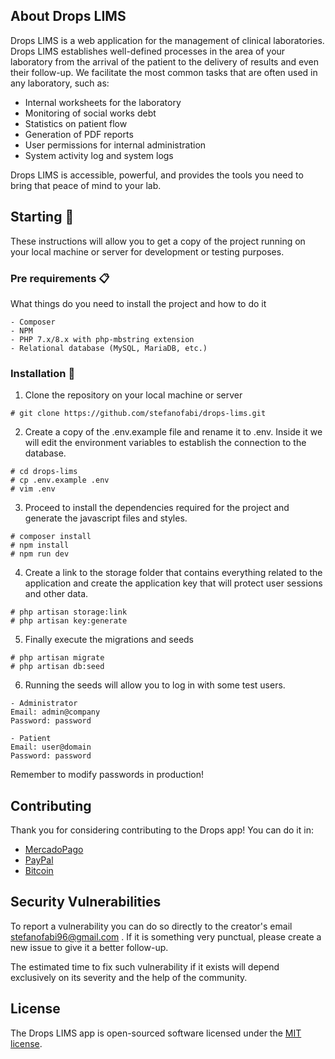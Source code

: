 ## About Drops LIMS

Drops LIMS is a web application for the management of clinical laboratories. Drops LIMS establishes well-defined processes in the area of your laboratory from the arrival of the patient to the delivery of results and even their follow-up. We facilitate the most common tasks that are often used in any laboratory, such as:

- Internal worksheets for the laboratory
- Monitoring of social works debt
- Statistics on patient flow
- Generation of PDF reports
- User permissions for internal administration
- System activity log and system logs

Drops LIMS is accessible, powerful, and provides the tools you need to bring that peace of mind to your lab.

## Starting 🚀

These instructions will allow you to get a copy of the project running on your local machine or server for development or testing purposes.

### Pre requirements 📋

What things do you need to install the project and how to do it

```
- Composer
- NPM
- PHP 7.x/8.x with php-mbstring extension
- Relational database (MySQL, MariaDB, etc.)
```

### Installation 🔧

1. Clone the repository on your local machine or server

```
# git clone https://github.com/stefanofabi/drops-lims.git
```

2. Create a copy of the .env.example file and rename it to .env. Inside it we will edit the environment variables to establish the connection to the database.

```
# cd drops-lims
# cp .env.example .env
# vim .env
```

3. Proceed to install the dependencies required for the project and generate the javascript files and styles.

```
# composer install
# npm install
# npm run dev
```
4. Create a link to the storage folder that contains everything related to the application and create the application key that will protect user sessions and other data.

```
# php artisan storage:link
# php artisan key:generate
```

5. Finally execute the migrations and seeds

```
# php artisan migrate
# php artisan db:seed
```

6. Running the seeds will allow you to log in with some test users.
```
- Administrator 
Email: admin@company
Password: password

- Patient
Email: user@domain
Password: password
```

Remember to modify passwords in production!

## Contributing

Thank you for considering contributing to the Drops app! You can do it in:
- [MercadoPago](https://www.mercadopago.com/mla/debits/new?preapproval_plan_id=2c93808477025e4f017704a6960805b5)
- [PayPal](https://www.paypal.com/cgi-bin/webscr?cmd=_s-xclick&hosted_button_id=UHXMAB3HMS9CG)
- [Bitcoin](https://www.blockchain.com/btc/address/1BxrkKPuLTkYUAeMrxzLEKvr5MGFu3NLpU)

## Security Vulnerabilities

To report a vulnerability you can do so directly to the creator's email stefanofabi96@gmail.com . If it is something very punctual, please create a new issue to give it a better follow-up.

The estimated time to fix such vulnerability if it exists will depend exclusively on its severity and the help of the community.

## License

The Drops LIMS app is open-sourced software licensed under the [MIT license](https://opensource.org/licenses/MIT).
